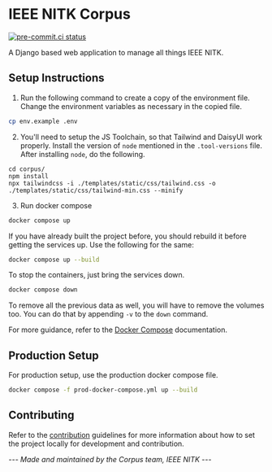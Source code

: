 # IEEE NITK Corpus

[![pre-commit.ci status](https://results.pre-commit.ci/badge/github/IEEE-NITK/corpus/main.svg)](https://results.pre-commit.ci/latest/github/IEEE-NITK/corpus/main)

A Django based web application to manage all things IEEE NITK.

## Setup Instructions

1. Run the following command to create a copy of the environment file. Change the environment variables as necessary in
   the copied file.

```sh
cp env.example .env
```

2. You'll need to setup the JS Toolchain, so that Tailwind and DaisyUI work properly. Install the version of `node`
   mentioned in the `.tool-versions` file.
   After installing `node`, do the following.

```shell
cd corpus/
npm install
npx tailwindcss -i ./templates/static/css/tailwind.css -o ./templates/static/css/tailwind-min.css --minify
```

3. Run docker compose

```sh
docker compose up
```

If you have already built the project before, you should rebuild it before getting the services up. Use the following
for the same:

```sh
docker compose up --build
```

To stop the containers, just bring the services down.

```sh
docker compose down
```

To remove all the previous data as well, you will have to remove the volumes too. You can do that by appending `-v` to
the `down` command.

For more guidance, refer to the [Docker Compose](https://docs.docker.com/compose/) documentation.

## Production Setup

For production setup, use the production docker compose file.

```sh
docker compose -f prod-docker-compose.yml up --build
```

## Contributing

Refer to the [contribution](./CONTRIBUTING.md) guidelines for more information about how to set the project locally for
development and contribution.

_--- Made and maintained by the Corpus team, IEEE NITK ---_
